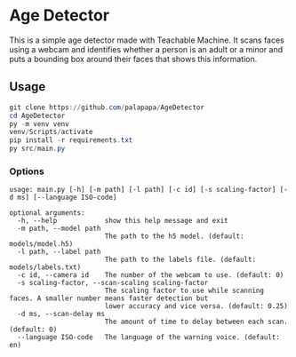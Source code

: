 # Age Detector

This is a simple age detector made with Teachable Machine. It scans faces using a webcam and identifies whether a person is an adult or a minor and puts a bounding box around their faces that shows this information.

## Usage

```powershell
git clone https://github.com/palapapa/AgeDetector
cd AgeDetector
py -m venv venv
venv/Scripts/activate
pip install -r requirements.txt
py src/main.py
```

### Options

```text
usage: main.py [-h] [-m path] [-l path] [-c id] [-s scaling-factor] [-d ms] [--language ISO-code]

optional arguments:
  -h, --help            show this help message and exit
  -m path, --model path
                        The path to the h5 model. (default: models/model.h5)
  -l path, --label path
                        The path to the labels file. (default: models/labels.txt)
  -c id, --camera id    The number of the webcam to use. (default: 0)
  -s scaling-factor, --scan-scaling scaling-factor
                        The scaling factor to use while scanning faces. A smaller number means faster detection but
                        lower accuracy and vice versa. (default: 0.25)
  -d ms, --scan-delay ms
                        The amount of time to delay between each scan. (default: 0)
  --language ISO-code   The language of the warning voice. (default: en)
```
